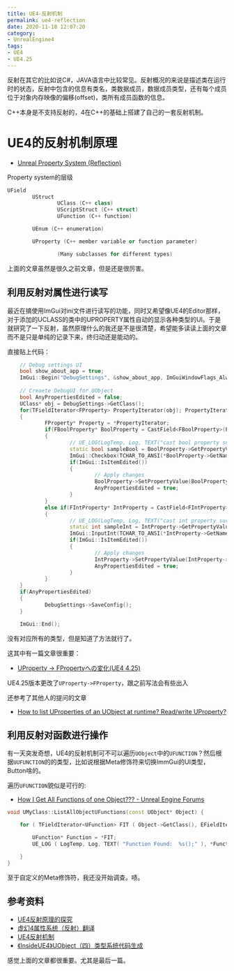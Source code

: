 ```yaml
---
title: UE4-反射机制
permalink: ue4-reflection
date: 2020-11-18 12:07:20
category:
- UnrealEngine4
tags:
- UE4
- UE4.25
---
```

反射在其它的比如说C#，JAVA语言中比较常见。反射概况的来说是描述类在运行时的状态，反射中包含的信息有类名，类数据成员，数据成员类型，还有每个成员位于对象内存映像的偏移(offset)，类所有成员函数的信息。

<!--more-->

C++本身是不支持反射的，4在C++的基础上搭建了自己的一套反射机制。


# UE4的反射机制原理


- [Unreal Property System (Reflection)](https://www.unrealengine.com/en-US/blog/unreal-property-system-reflection?sessionInvalidated=true&lang=en-US)

Property system的层级
```c++
UField
        UStruct
                UClass (C++ class)
                UScriptStruct (C++ struct)
                UFunction (C++ function)

        UEnum (C++ enumeration)

        UProperty (C++ member variable or function parameter)

                (Many subclasses for different types)
```

上面的文章虽然是很久之前文章，但是还是很厉害。



## 利用反射对属性进行读写
最近在搞使用ImGui对ini文件进行读写的功能，同时又希望像UE4的Editor那样，对于添加的UCLASS的类中的UPROPERTY属性自动的显示各种类型的UI。于是就研究了一下反射，虽然原理什么的我还是不是很清楚，希望能多读读上面的文章而不是只是单纯的记录下来，终归动还是能动的。

直接贴上代码：
```c++
    // Debug settings UI
    bool show_about_app = true;
    ImGui::Begin("DebugSettings", &show_about_app, ImGuiWindowFlags_AlwaysAutoResize);
        
    // Creaete DebugUI for UObject
    bool AnyPropertiesEdited = false;
    UClass* obj = DebugSettings->GetClass();
    for(TFieldIterator<FProperty> PropertyIterator(obj); PropertyIterator; ++PropertyIterator)
    {
            FProperty* Property = *PropertyIterator;
            if(FBoolProperty* BoolProperty = CastField<FBoolProperty>(Property))
            {
                    // UE_LOG(LogTemp, Log, TEXT("cast bool property successed."));
                    static bool sampleBool = BoolProperty->GetPropertyValue_InContainer(DebugSettings);
                    ImGui::Checkbox(TCHAR_TO_ANSI(*BoolProperty->GetName()), &sampleBool);
                    if(ImGui::IsItemEdited())
                    {
                            // Apply changes
                            BoolProperty->SetPropertyValue(BoolProperty->ContainerPtrToValuePtr<bool>(DebugSettings), sampleBool);
                            AnyPropertiesEdited = true;
                    }
            }
            else if(FIntProperty* IntProperty = CastField<FIntProperty>(Property))
            {
                    // UE_LOG(LogTemp, Log, TEXT("cast int property successed."));
                    static int sampleInt = IntProperty->GetPropertyValue_InContainer(DebugSettings);
                    ImGui::InputInt(TCHAR_TO_ANSI(*IntProperty->GetName()), &sampleInt);
                    if(ImGui::IsItemEdited())
                    {
                            // Apply changes
                            IntProperty->SetPropertyValue(IntProperty->ContainerPtrToValuePtr<int>(DebugSettings), sampleInt);
                            AnyPropertiesEdited = true;
                    }
            }
    }
    if(AnyPropertiesEdited)
    {
            DebugSettings->SaveConfig();
    }

    ImGui::End();
```
没有对应所有的类型，但是知道了方法就行了。

这其中有一篇文章很重要：
- [UProperty -> FPropertyへの変化(UE4 4.25)](https://www.ayumax.net/entry/2020/03/22/144226)

UE4.25版本更改了`UProperty->FProperty`，跟之前写法会有些出入

还参考了其他人的提问的文章
- [How to list UProperties of an UObject at runtime? Read/write UProperty?](https://forums.unrealengine.com/development-discussion/c-gameplay-programming/108323-how-to-list-uproperties-of-an-uobject-at-runtime-read-write-uproperty)

##  利用反射对函数进行操作
有一天突发奇想，UE4的反射机制可不可以遍历`UObject`中的`UFUNCTION`？然后根据`UUFUNCTION`的的类型，比如说根据Meta修饰符来切换ImmGui的UI类型，Button啥的。

遍历`UFUNCTION`貌似是可行的:
- [How I Get All Functions of one Object??? - Unreal Engine Forums](https://forums.unrealengine.com/development-discussion/c-gameplay-programming/1461760-how-i-get-all-functions-of-one-object)

```c++
void UMyClass::ListAllObjectUFunctions(const UObject* Object) {

    for ( TFieldIterator<UFunction> FIT ( Object->GetClass(), EFieldIteratorFlags::IncludeSuper ); FIT; ++FIT) {

        UFunction* Function = *FIT;
        UE_LOG ( LogTemp, Log, TEXT( "Function Found:  %s();" ), *Function->GetName() );

    }
}
```

至于自定义的Meta修饰符，我还没开始调查。啧。

## 参考资料
- [UE4反射原理的探究](https://blog.csdn.net/mohuak/article/details/81913532?utm_medium=distribute.pc_relevant_t0.none-task-blog-BlogCommendFromBaidu-1.add_param_isCf&depth_1-utm_source=distribute.pc_relevant_t0.none-task-blog-BlogCommendFromBaidu-1.add_param_isCf)
- [虚幻4属性系统（反射）翻译](https://www.cnblogs.com/ghl_carmack/p/5698438.html)
- [UE4反射机制](https://zhuanlan.zhihu.com/p/60622181)
- [《InsideUE4》UObject（四）类型系统代码生成](https://zhuanlan.zhihu.com/p/25098685)

感觉上面的文章都很重要。尤其是最后一篇。




